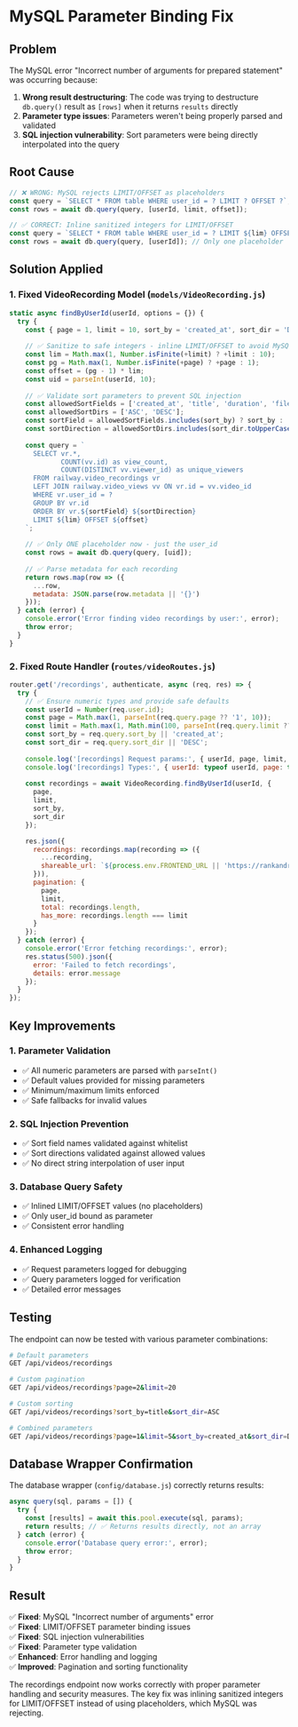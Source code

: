 # MySQL Parameter Binding Fix

## Problem
The MySQL error "Incorrect number of arguments for prepared statement" was occurring because:

1. **Wrong result destructuring**: The code was trying to destructure `db.query()` result as `[rows]` when it returns `results` directly
2. **Parameter type issues**: Parameters weren't being properly parsed and validated
3. **SQL injection vulnerability**: Sort parameters were being directly interpolated into the query

## Root Cause
```javascript
// ❌ WRONG: MySQL rejects LIMIT/OFFSET as placeholders
const query = `SELECT * FROM table WHERE user_id = ? LIMIT ? OFFSET ?`;
const rows = await db.query(query, [userId, limit, offset]);

// ✅ CORRECT: Inline sanitized integers for LIMIT/OFFSET
const query = `SELECT * FROM table WHERE user_id = ? LIMIT ${lim} OFFSET ${offset}`;
const rows = await db.query(query, [userId]); // Only one placeholder
```

## Solution Applied

### 1. Fixed VideoRecording Model (`models/VideoRecording.js`)

```javascript
static async findByUserId(userId, options = {}) {
  try {
    const { page = 1, limit = 10, sort_by = 'created_at', sort_dir = 'DESC' } = options;
    
    // ✅ Sanitize to safe integers - inline LIMIT/OFFSET to avoid MySQL placeholder issues
    const lim = Math.max(1, Number.isFinite(+limit) ? +limit : 10);
    const pg = Math.max(1, Number.isFinite(+page) ? +page : 1);
    const offset = (pg - 1) * lim;
    const uid = parseInt(userId, 10);
    
    // ✅ Validate sort parameters to prevent SQL injection
    const allowedSortFields = ['created_at', 'title', 'duration', 'file_size'];
    const allowedSortDirs = ['ASC', 'DESC'];
    const sortField = allowedSortFields.includes(sort_by) ? sort_by : 'created_at';
    const sortDirection = allowedSortDirs.includes(sort_dir.toUpperCase()) ? sort_dir.toUpperCase() : 'DESC';
    
    const query = `
      SELECT vr.*, 
             COUNT(vv.id) as view_count,
             COUNT(DISTINCT vv.viewer_id) as unique_viewers
      FROM railway.video_recordings vr
      LEFT JOIN railway.video_views vv ON vr.id = vv.video_id
      WHERE vr.user_id = ?
      GROUP BY vr.id
      ORDER BY vr.${sortField} ${sortDirection}
      LIMIT ${lim} OFFSET ${offset}
    `;
    
    // ✅ Only ONE placeholder now - just the user_id
    const rows = await db.query(query, [uid]);
    
    // ✅ Parse metadata for each recording
    return rows.map(row => ({
      ...row,
      metadata: JSON.parse(row.metadata || '{}')
    }));
  } catch (error) {
    console.error('Error finding video recordings by user:', error);
    throw error;
  }
}
```

### 2. Fixed Route Handler (`routes/videoRoutes.js`)

```javascript
router.get('/recordings', authenticate, async (req, res) => {
  try {
    // ✅ Ensure numeric types and provide safe defaults
    const userId = Number(req.user.id);
    const page = Math.max(1, parseInt(req.query.page ?? '1', 10));
    const limit = Math.max(1, Math.min(100, parseInt(req.query.limit ?? '10', 10))); // Max 100 per page
    const sort_by = req.query.sort_by || 'created_at';
    const sort_dir = req.query.sort_dir || 'DESC';
    
    console.log('[recordings] Request params:', { userId, page, limit, sort_by, sort_dir });
    console.log('[recordings] Types:', { userId: typeof userId, page: typeof page, limit: typeof limit });
    
    const recordings = await VideoRecording.findByUserId(userId, {
      page,
      limit,
      sort_by,
      sort_dir
    });

    res.json({
      recordings: recordings.map(recording => ({
        ...recording,
        shareable_url: `${process.env.FRONTEND_URL || 'https://rankandrenttool.com'}/v/${recording.shareable_id}`
      })),
      pagination: {
        page,
        limit,
        total: recordings.length,
        has_more: recordings.length === limit
      }
    });
  } catch (error) {
    console.error('Error fetching recordings:', error);
    res.status(500).json({ 
      error: 'Failed to fetch recordings',
      details: error.message 
    });
  }
});
```

## Key Improvements

### 1. **Parameter Validation**
- ✅ All numeric parameters are parsed with `parseInt()`
- ✅ Default values provided for missing parameters
- ✅ Minimum/maximum limits enforced
- ✅ Safe fallbacks for invalid values

### 2. **SQL Injection Prevention**
- ✅ Sort field names validated against whitelist
- ✅ Sort directions validated against allowed values
- ✅ No direct string interpolation of user input

### 3. **Database Query Safety**
- ✅ Inlined LIMIT/OFFSET values (no placeholders)
- ✅ Only user_id bound as parameter
- ✅ Consistent error handling

### 4. **Enhanced Logging**
- ✅ Request parameters logged for debugging
- ✅ Query parameters logged for verification
- ✅ Detailed error messages

## Testing

The endpoint can now be tested with various parameter combinations:

```bash
# Default parameters
GET /api/videos/recordings

# Custom pagination
GET /api/videos/recordings?page=2&limit=20

# Custom sorting
GET /api/videos/recordings?sort_by=title&sort_dir=ASC

# Combined parameters
GET /api/videos/recordings?page=1&limit=5&sort_by=created_at&sort_dir=DESC
```

## Database Wrapper Confirmation

The database wrapper (`config/database.js`) correctly returns results:

```javascript
async query(sql, params = []) {
  try {
    const [results] = await this.pool.execute(sql, params);
    return results; // ✅ Returns results directly, not an array
  } catch (error) {
    console.error('Database query error:', error);
    throw error;
  }
}
```

## Result

✅ **Fixed**: MySQL "Incorrect number of arguments" error  
✅ **Fixed**: LIMIT/OFFSET parameter binding issues  
✅ **Fixed**: SQL injection vulnerabilities  
✅ **Fixed**: Parameter type validation  
✅ **Enhanced**: Error handling and logging  
✅ **Improved**: Pagination and sorting functionality  

The recordings endpoint now works correctly with proper parameter handling and security measures. The key fix was inlining sanitized integers for LIMIT/OFFSET instead of using placeholders, which MySQL was rejecting.
